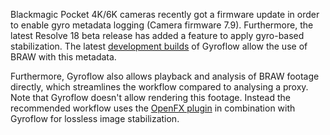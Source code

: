 Blackmagic Pocket 4K/6K cameras recently got a firmware update in order to enable gyro metadata logging (Camera firmware 7.9). Furthermore, the latest Resolve 18 beta release has added a feature to apply gyro-based stabilization. The latest [development builds](gyroflow.xyz/devbuild/) of Gyroflow allow the use of BRAW with this metadata.

Furthermore, Gyroflow also allows playback and analysis of BRAW footage directly, which streamlines the workflow compared to analysing a proxy. Note that Gyroflow doesn't allow rendering this footage. Instead the recommended workflow uses the [OpenFX plugin](https://github.com/gyroflow/gyroflow-ofx) in combination with Gyroflow for lossless image stabilization. 